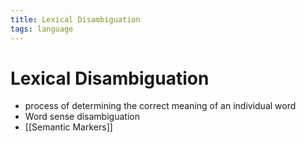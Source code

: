 ```yaml
---
title: Lexical Disambiguation
tags: language
---
```


# Lexical Disambiguation
- process of determining the correct meaning of an individual word
- Word sense disambiguation
- [[Semantic Markers]]






















































